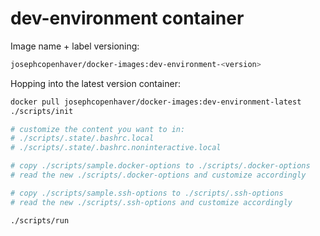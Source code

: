 # dev-environment container

Image name + label versioning:

```bash
josephcopenhaver/docker-images:dev-environment-<version>
```

Hopping into the latest version container:

```bash
docker pull josephcopenhaver/docker-images:dev-environment-latest
./scripts/init

# customize the content you want to in:
# ./scripts/.state/.bashrc.local
# ./scripts/.state/.bashrc.noninteractive.local

# copy ./scripts/sample.docker-options to ./scripts/.docker-options
# read the new ./scripts/.docker-options and customize accordingly

# copy ./scripts/sample.ssh-options to ./scripts/.ssh-options
# read the new ./scripts/.ssh-options and customize accordingly

./scripts/run
```
